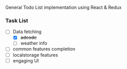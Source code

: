 General Todo List implementation using React & Redux

### Task List
- [ ] Data fetching
     - [x] ~~adcode~~
     - [ ] weather info
- [ ] common features completion
- [ ] localstorage features
- [ ] engaging UI

